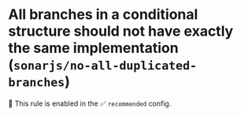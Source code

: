 # All branches in a conditional structure should not have exactly the same implementation (`sonarjs/no-all-duplicated-branches`)

💼 This rule is enabled in the ✅ `recommended` config.

<!-- end auto-generated rule header -->
